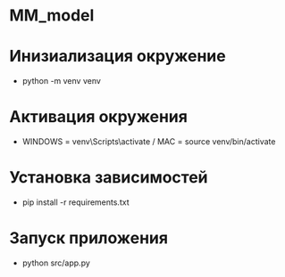 # MM_model

# Инизиализация окружение
+ python -m venv venv
# Активация окружения
+ WINDOWS = venv\Scripts\activate / MAC = source venv/bin/activate
# Установка зависимостей
+ pip install -r requirements.txt
# Запуск приложения
+ python src/app.py